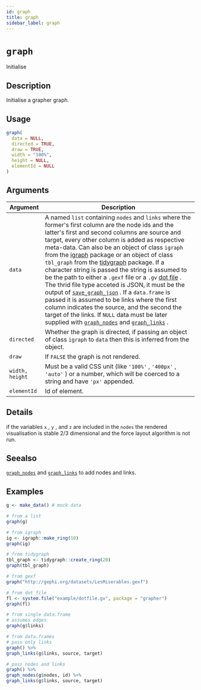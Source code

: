 ```yaml
---
id: graph
title: graph
sidebar_label: graph
---
```


# `graph`

Initialise


## Description

Initialise a grapher graph.


## Usage

```r
graph(
  data = NULL,
  directed = TRUE,
  draw = TRUE,
  width = "100%",
  height = NULL,
  elementId = NULL
)
```


## Arguments

Argument      |Description
------------- |----------------
`data`     |     A named `list` containing `nodes` and `links`  where the former's first column are the node ids and the latter's first and second columns are source and target, every other column is added as respective meta-data. Can also be an object of class `igraph` from the [igraph](#igraph) package or an object of class `tbl_graph` from the [tidygraph](#tidygraph) package. If a character string is passed the string is assumed to be the path to either a `.gexf` file or a `.gv`  [dot file](https://en.wikipedia.org/wiki/DOT_(graph_description_language)) . The thrid file type acceted is JSON, it must be the output of [`save_graph_json`](#savegraphjson) . If a `data.frame` is passed it is assumed to be links where the first column indicates the source, and the second the target of the links. If `NULL` data must be later supplied with [`graph_nodes`](#graphnodes)  and [`graph_links`](#graphlinks) .
`directed`     |     Whether the graph is directed, if passing an object of class `igraph` to `data` then this is inferred from the object.
`draw`     |     If `FALSE` the graph is not rendered.
`width, height`     |     Must be a valid CSS unit (like `'100%'` , `'400px'` , `'auto'` ) or a number, which will be coerced to a string and have `'px'` appended.
`elementId`     |     Id of element.


## Details

if the variables `x` , `y` , and `z` 
 are included in the `nodes` the rendered visualisation
 is stable 2/3 dimensional and the force layout algorithm is not run.


## Seealso

[`graph_nodes`](#graphnodes) and [`graph_links`](#graphlinks) to add nodes and links.


## Examples

```r
g <- make_data() # mock data

# from a list
graph(g)

# from igraph
ig <- igraph::make_ring(10)
graph(ig)

# from tidygraph
tbl_graph <- tidygraph::create_ring(20)
graph(tbl_graph)

# from gexf
graph("http://gephi.org/datasets/LesMiserables.gexf")

# from dot file
fl <- system.file("example/dotfile.gv", package = "grapher")
graph(fl)

# from single data.frame
# assumes edges
graph(g$links)

# from data.frames
# pass only links
graph() %>%
graph_links(g$links, source, target)

# pass nodes and links
graph() %>%
graph_nodes(g$nodes, id) %>%
graph_links(g$links, source, target)
```


